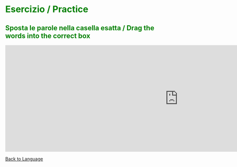 <h1 style="color:green;"> Esercizio / Practice </h1>

<h2 style="color:green;">  Sposta le parole nella casella esatta / Drag the words into the correct box </h2>

<iframe src="https://h5p.org/h5p/embed/356422" width="1090" height="338" frameborder="0" allowfullscreen="allowfullscreen"></iframe><script src="https://h5p.org/sites/all/modules/h5p/library/js/h5p-resizer.js" charset="UTF-8"></script>

<p> 
<a style="float:left;" href="reading.html" class="btn2"> Back to Language</a>
</p>
<div style="clear:both;"> </div>
